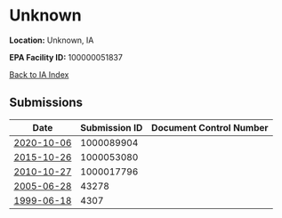 # Unknown

**Location:** Unknown, IA

**EPA Facility ID:** 100000051837

[Back to IA Index](../../index.md)

## Submissions

| Date | Submission ID | Document Control Number |
|------|--------------|-------------------------|
| [2020-10-06](submissions/1000089904.md) | 1000089904 |  |
| [2015-10-26](submissions/1000053080.md) | 1000053080 |  |
| [2010-10-27](submissions/1000017796.md) | 1000017796 |  |
| [2005-06-28](submissions/43278.md) | 43278 |  |
| [1999-06-18](submissions/4307.md) | 4307 |  |
